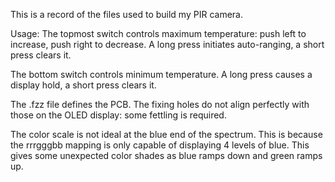 This is a record of the files used to build my PIR camera.

Usage:
The topmost switch controls maximum temperature: push left to increase, push
right to decrease. A long press initiates auto-ranging, a short press clears
it.

The bottom switch controls minimum temperature. A long press causes a display
hold, a short press clears it.

The .fzz file defines the PCB. The fixing holes do not align perfectly with
those on the OLED display: some fettling is required.

The color scale is not ideal at the blue end of the spectrum. This is because
the rrrgggbb mapping is only capable of displaying 4 levels of blue. This gives
some unexpected color shades as blue ramps down and green ramps up.
